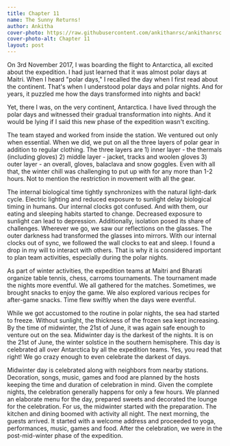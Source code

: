 ```yaml
---
title: Chapter 11
name: The Sunny Returns!
author: Ankitha
cover-photo: https://raw.githubusercontent.com/ankithanrsc/ankithanrsc.github.io/master/assets/images/ch10/ch10cover.JPG
cover-photo-alt: Chapter 11
layout: post
---
```

<div>
<p>On 3rd November 2017, I was boarding the flight to Antarctica, all excited about the expedition. I had just learned that it was almost polar days at Maitri. When I heard "polar days," I recalled the day when I first read about the continent. That's when I understood polar days and polar nights. And for years, it puzzled me how the days transformed into nights and back!</p>

<p>Yet, there I was, on the very continent, Antarctica. I have lived through the polar days and witnessed their gradual transformation into nights. And it would be lying if I said this new phase of the expedition wasn't exciting.</p>

<p>The team stayed and worked from inside the station. We ventured out only when essential. When we did, we put on all the three layers of polar gear in addition to regular clothing. The three layers are 1) inner layer - the thermals (including gloves) 2) middle layer - jacket, tracks and woolen gloves 3) outer layer - an overall, gloves, balaclava and snow goggles. Even with all that, the winter chill was challenging to put up with for any more than 1-2 hours. Not to mention the restriction in movement with all the gear.</p>

<p>The internal biological time tightly synchronizes with the natural light-dark cycle. Electric lighting and reduced exposure to sunlight delay biological timing in humans. Our internal clocks got confused. And with them, our eating and sleeping habits started to change. Decreased exposure to sunlight can lead to depression. Additionally, isolation posed its share of challenges. Wherever we go, we saw our reflections on the glasses. The outer darkness had transformed the glasses into mirrors. With our internal clocks out of sync, we followed the wall clocks to eat and sleep. I found a drop in my will to interact with others. That is why it is considered important to plan team activities, especially during the polar nights.</p>

<p>As part of winter activities, the expedition teams at Maitri and Bharati organize table tennis, chess, carroms tournaments. The tournament made the nights more eventful. We all gathered for the matches. Sometimes, we brought snacks to enjoy the game. We also explored various recipes for after-game snacks. Time flew swiftly when the days were eventful.</p>

<p>While we got accustomed to the routine in polar nights, the sea had started to freeze. Without sunlight, the thickness of the frozen sea kept increasing. By the time of midwinter, the 21st of June, it was again safe enough to venture out on the sea. Midwinter day is the darkest of the nights. It is on the 21st of June, the winter solstice in the southern hemisphere. This day is celebrated all over Antarctica by all the expedition teams. Yes, you read that right! We go crazy enough to even celebrate the darkest of days.</p>

<p>Midwinter day is celebrated along with neighbors from nearby stations. Decoration, songs, music, games and food are planned by the hosts keeping the time and duration of celebration in mind. Given the complete nights, the celebration generally happens for only a few hours. We planned an elaborate menu for the day, prepared sweets and decorated the lounge for the celebration. For us, the midwinter started with the preparation. The kitchen and dining boomed with activity all night. The next morning, the guests arrived. It started with a welcome address and proceeded to yoga, performances, music, games and food. After the celebration, we were in the post-mid-winter phase of the expedition. </p>


</div>